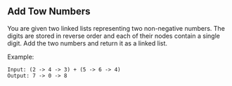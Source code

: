 ## Add Tow Numbers

You are given two linked lists representing two non-negative numbers. The digits are stored in reverse order and each of their nodes contain a single digit. Add the two numbers and return it as a linked list.


Example:
```
Input: (2 -> 4 -> 3) + (5 -> 6 -> 4) 
Output: 7 -> 0 -> 8
```
